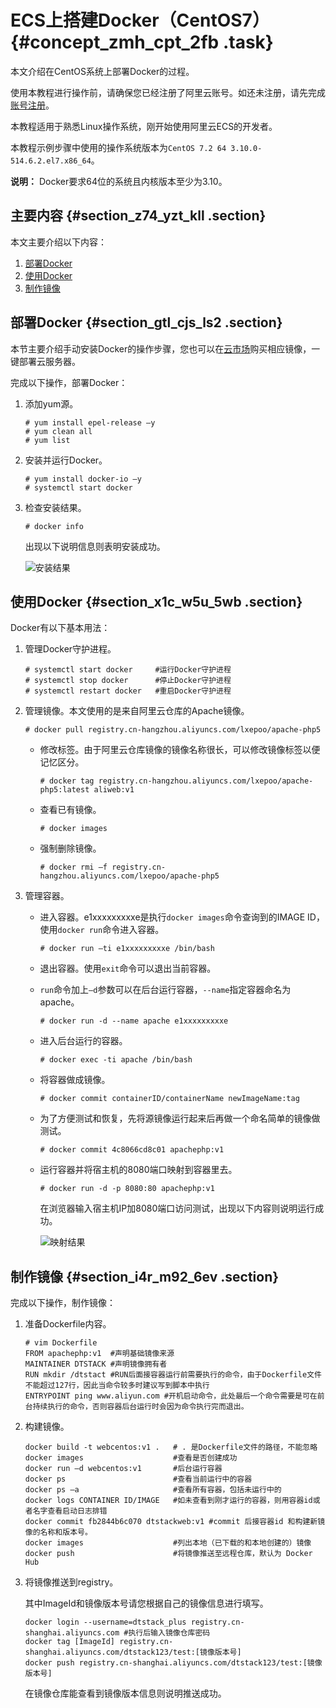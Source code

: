 # ECS上搭建Docker（CentOS7） {#concept_zmh_cpt_2fb .task}

本文介绍在CentOS系统上部署Docker的过程。

使用本教程进行操作前，请确保您已经注册了阿里云账号。如还未注册，请先完成[账号注册](https://account.aliyun.com/register/register.htm?)。

本教程适用于熟悉Linux操作系统，刚开始使用阿里云ECS的开发者。

本教程示例步骤中使用的操作系统版本为`CentOS 7.2 64 3.10.0-514.6.2.el7.x86_64`。

**说明：** Docker要求64位的系统且内核版本至少为3.10。

## 主要内容 {#section_z74_yzt_kll .section}

本文主要介绍以下内容：

1.  [部署Docker](#section_gtl_cjs_ls2)
2.  [使用Docker](#section_x1c_w5u_5wb)
3.  [制作镜像](#section_i4r_m92_6ev)

## 部署Docker {#section_gtl_cjs_ls2 .section}

本节主要介绍手动安装Docker的操作步骤，您也可以在[云市场](https://market.aliyun.com/software)购买相应镜像，一键部署云服务器。

完成以下操作，部署Docker：

1.  添加yum源。 

    ``` {#codeblock_oax_1zi_ap3}
    # yum install epel-release –y
    # yum clean all
    # yum list
    ```

2.  安装并运行Docker。 

    ``` {#codeblock_zlr_hzt_wka}
    # yum install docker-io –y
    # systemctl start docker
    ```

3.  检查安装结果。 

    ``` {#codeblock_two_otm_v80}
    # docker info
    ```

    出现以下说明信息则表明安装成功。

    ![安装结果](http://static-aliyun-doc.oss-cn-hangzhou.aliyuncs.com/assets/img/9774/156678422112347_zh-CN.png)


## 使用Docker {#section_x1c_w5u_5wb .section}

Docker有以下基本用法：

1.  管理Docker守护进程。

    ``` {#codeblock_g78_mck_ka9}
    # systemctl start docker     #运行Docker守护进程
    # systemctl stop docker      #停止Docker守护进程
    # systemctl restart docker   #重启Docker守护进程
    ```

2.  管理镜像。本文使用的是来自阿里云仓库的Apache镜像。

    ``` {#codeblock_437_xrc_5uf}
    # docker pull registry.cn-hangzhou.aliyuncs.com/lxepoo/apache-php5
    ```

    -   修改标签。由于阿里云仓库镜像的镜像名称很长，可以修改镜像标签以便记忆区分。

        ``` {#codeblock_dnc_jwg_vjz}
        # docker tag registry.cn-hangzhou.aliyuncs.com/lxepoo/apache-php5:latest aliweb:v1
        ```

    -   查看已有镜像。

        ``` {#codeblock_7w9_io8_tkt}
        # docker images
        ```

    -   强制删除镜像。

        ``` {#codeblock_u3g_lox_mnd}
        # docker rmi –f registry.cn-hangzhou.aliyuncs.com/lxepoo/apache-php5
        ```

3.  管理容器。
    -   进入容器。e1xxxxxxxxxe是执行`docker images`命令查询到的IMAGE ID，使用`docker run`命令进入容器。

        ``` {#codeblock_6jg_70g_z3a}
        # docker run –ti e1xxxxxxxxxe /bin/bash
        ```

    -   退出容器。使用`exit`命令可以退出当前容器。
    -   `run`命令加上`–d`参数可以在后台运行容器，`--name`指定容器命名为apache。

        ``` {#codeblock_cor_erv_3y9}
        # docker run -d --name apache e1xxxxxxxxxe
        ```

    -   进入后台运行的容器。

        ``` {#codeblock_sb8_qj2_ixc}
        # docker exec -ti apache /bin/bash
        ```

    -   将容器做成镜像。

        ``` {#codeblock_uio_yf5_dqr}
        # docker commit containerID/containerName newImageName:tag
        ```

    -   为了方便测试和恢复，先将源镜像运行起来后再做一个命名简单的镜像做测试。

        ``` {#codeblock_ulh_jkh_zof}
        # docker commit 4c8066cd8c01 apachephp:v1
        ```

    -   运行容器并将宿主机的8080端口映射到容器里去。

        ``` {#codeblock_lmf_y0l_pbk}
        # docker run -d -p 8080:80 apachephp:v1
        ```

        在浏览器输入宿主机IP加8080端口访问测试，出现以下内容则说明运行成功。

        ![映射结果](http://static-aliyun-doc.oss-cn-hangzhou.aliyuncs.com/assets/img/9774/156678422212348_zh-CN.png)


## 制作镜像 {#section_i4r_m92_6ev .section}

完成以下操作，制作镜像：

1.  准备Dockerfile内容。 

    ``` {#codeblock_801_vp5_n6z}
    # vim Dockerfile 
    FROM apachephp:v1  #声明基础镜像来源
    MAINTAINER DTSTACK #声明镜像拥有者
    RUN mkdir /dtstact #RUN后面接容器运行前需要执行的命令，由于Dockerfile文件不能超过127行，因此当命令较多时建议写到脚本中执行
    ENTRYPOINT ping www.aliyun.com #开机启动命令，此处最后一个命令需要是可在前台持续执行的命令，否则容器后台运行时会因为命令执行完而退出。
    ```

2.  构建镜像。 

    ``` {#codeblock_zfk_4ru_3u6}
    docker build -t webcentos:v1 .   # . 是Dockerfile文件的路径，不能忽略
    docker images                    #查看是否创建成功
    docker run –d webcentos:v1       #后台运行容器
    docker ps                        #查看当前运行中的容器
    docker ps –a                     #查看所有容器，包括未运行中的
    docker logs CONTAINER ID/IMAGE   #如未查看到刚才运行的容器，则用容器id或者名字查看启动日志排错
    docker commit fb2844b6c070 dtstackweb:v1 #commit 后接容器id 和构建新镜像的名称和版本号。
    docker images                    #列出本地（已下载的和本地创建的）镜像
    docker push                      #将镜像推送至远程仓库，默认为 Docker Hub
    ```

3.  将镜像推送到registry。 

    其中ImageId和镜像版本号请您根据自己的镜像信息进行填写。

    ``` {#codeblock_72z_475_vtp}
    docker login --username=dtstack_plus registry.cn-shanghai.aliyuncs.com #执行后输入镜像仓库密码
    docker tag [ImageId] registry.cn-shanghai.aliyuncs.com/dtstack123/test:[镜像版本号]
    docker push registry.cn-shanghai.aliyuncs.com/dtstack123/test:[镜像版本号]
    ```

    在镜像仓库能查看到镜像版本信息则说明推送成功。


